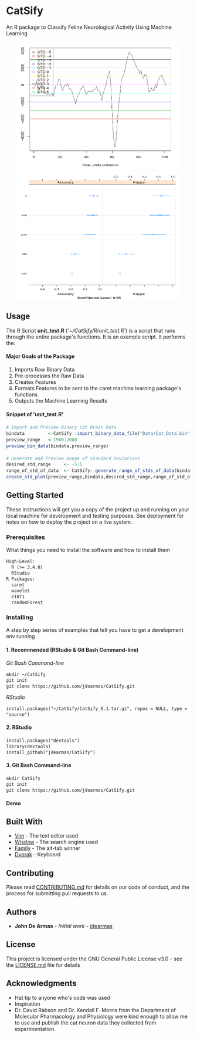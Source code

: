 # CatSify
An R package to Classify Feline Neurological Activity Using Machine Learning
<p align="center">
  <img src="https://github.com/jdearmas/CatSify/blob/master/man/figures/readme_title_image2.PNG" width="450" height="350">
  <img src="https://github.com/jdearmas/CatSify/blob/master/man/figures/readme_title_image.PNG" width="450" height="350">
</p>


## Usage
The R Script **unit_test.R** (*'~/CatSify/R/unit_test.R'*) is a script that runs through the entire package's functions. It is an example script. It performs the:
#### Major Goals of the Package
1. Imports Raw Binary Data
2. Pre-processes the Raw Data
3. Creates Features
4. Formats Features to be sent to the caret machine learning package's functions
5. Outputs the Machine Learning Results
#### Snippet of 'unit_test.R'
```R
# Import and Preview Binary Cat Brain Data
bindata         <-CatSify::import_binary_data_file("Data/Cat_Data.bin")
preview_range   <-1900:2000
preview_bin_data(bindata,preview_range)

# Generate and Preview Range of Standard Deviations
desired_std_range     <- -5:5
range_of_std_of_data  <- CatSify::generate_range_of_stds_of_data(bindata,desired_std_range)
create_std_plot(preview_range,bindata,desired_std_range,range_of_std_of_data)

```


## Getting Started

These instructions will get you a copy of the project up and running on your local machine for development and testing purposes. See deployment for notes on how to deploy the project on a live system.

### Prerequisites

What things you need to install the software and how to install them

```
High-Level:
  R (>= 3.4.0)
  RStudio
R Packages:
  caret
  wavelet
  e1071
  randomForest
```

### Installing

A step by step series of examples that tell you have to get a development env running

#### 1. Recommended (RStudio & Git Bash Command-line)

  *Git Bash Command-line*
```
mkdir ~/CatSify
git init
git clone https://github.com/jdearmas/CatSify.git
```
  *RStudio*
```
install.packages("~/CatSify/CatSify_0.1.tar.gz", repos = NULL, type = "source")
```

#### 2. RStudio

```
install.packages("devtools")
library(devtools)
install_github("jdearmas/CatSify")
```

#### 3. Git Bash Command-line

```
mkdir CatSify
git init
git clone https://github.com/jdearmas/CatSify.git
```

#### Demo



## Built With
* [Vim](https://www.vim.org/) - The text editor used
* [Wisdow](http://www.google.com) - The search engine used
* [Family](https://stackoverflow.com) - The alt-tab winner
* [Dvorak](https://en.wikipedia.org/wiki/Dvorak_Simplified_Keyboard) - Keyboard

## Contributing

Please read [CONTRIBUTING.md](https://gist.github.com/PurpleBooth/b24679402957c63ec426) for details on our code of conduct, and the process for submitting pull requests to us.

## Authors

* **John De Armas** - *Initial work* - [jdearmas](https://github.com/jdearmas)

## License

This project is licensed under the GNU General Public License v3.0 - see the [LICENSE.md](LICENSE) file for details

## Acknowledgments

* Hat tip to anyone who's code was used
* Inspiration
* Dr. David Rabson and Dr. Kendall F. Morris from the Department of Molecular Pharmacology and Physiology were kind enough to allow me to use and publish the cat neuron data they collected from experimentation. 
